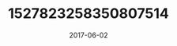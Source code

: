 ---
title: "1527823258350807514"
image: "2017-06-02 06.59.06 1527823258350807514_46248401"
date: "2017-06-02"
type: "photo"
---